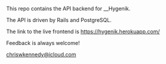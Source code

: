 This repo contains the API backend for __Hygenik. 

The API is driven by Rails and PostgreSQL.

The link to the live frontend is https://hygenik.herokuapp.com/

Feedback is always welcome!

chriswkennedy@icloud.com

